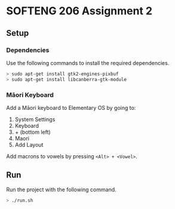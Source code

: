 # SOFTENG 206 Assignment 2

## Setup

### Dependencies

Use the following commands to install the required dependencies.

```bash
> sudo apt-get install gtk2-engines-pixbuf
> sudo apt-get install libcanberra-gtk-module
```

### Māori Keyboard

Add a Māori keyboard to Elementary OS by going to:
1. System Settings
2. Keyboard
3. \+ (bottom left)
4. Maori
5. Add Layout

Add macrons to vowels by pressing `<Alt> + <Vowel>`.

## Run

Run the project with the following command.

```bash
> ./run.sh
```

